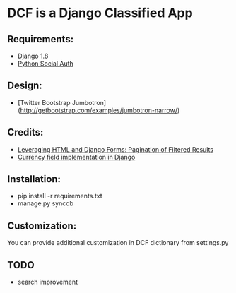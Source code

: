 # DCF is a Django Classified App

## Requirements:
 
* Django 1.8
* [Python Social Auth](https://github.com/omab/python-social-auth/)

## Design:

* [Twitter Bootstrap Jumbotron] (http://getbootstrap.com/examples/jumbotron-narrow/)

## Credits:

* [Leveraging HTML and Django Forms: Pagination of Filtered Results](http://schinckel.net/2014/08/17/leveraging-html-and-django-forms%3A-pagination-of-filtered-results/) 
* [Currency field implementation in Django](http://stackoverflow.com/questions/2013835/django-how-should-i-store-a-money-value) 
    
## Installation:

* pip install -r requirements.txt
* manage.py syncdb


## Customization:
 
 You can provide additional customization in DCF dictionary from settings.py

## TODO

* search improvement